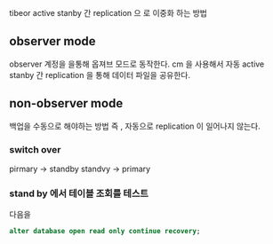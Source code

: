 tibeor active stanby   간 replication 으 로 이중화 하는 방법

## observer mode

observer 계정을 을통해 옵져브 모드로 동작한다.
cm 을 사용해서 자동 active stanby 간 replication 을 통해 데이터 파일을 공유한다.

## non-observer mode

백업을 수동으로 해야하는 방법 즉 , 자동으로 replication 이 일어나지 않는다.

### switch over
pirmary -> standby 
standvy -> primary


### stand by 에서 테이블 조회를 테스트

다음을
```sql
alter database open read only continue recovery;

```